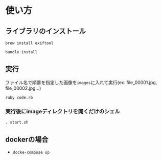# 使い方

## ライブラリのインストール

`brew install exiftool`

`bundle install`

## 実行

ファイル名で順番を指定した画像を`images`に入れて実行(ex. file_00001.jpg, file_00002.jpg...)

`ruby code.rb`

### 実行後にimageディレクトリを開くだけのシェル

`. start.sh`


## dockerの場合
- `docke-compose up`
